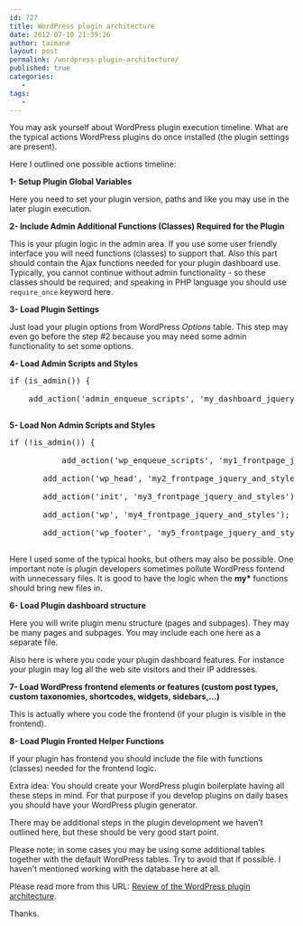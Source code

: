 ```yaml
---
id: 727
title: WordPress plugin architecture
date: 2012-07-10 21:39:26
author: taimane
layout: post
permalink: /wordpress-plugin-architecture/
published: true
categories:
   -
tags:
   -
---
```

You may ask yourself about WordPress plugin execution timeline. What are the typical actions WordPress plugins do once installed (the plugin settings are present).
Here I outlined one possible actions timeline:

<strong>1- Setup Plugin Global Variables </strong>
Here you need to set your plugin version, paths and like you may use in the later plugin execution.

<strong>2- Include Admin Additional Functions (Classes) Required for the Plugin</strong>
This is your plugin logic in the admin area. If you use some user friendly interface you will need functions (classes) to support that. Also this part should contain the Ajax functions needed for your plugin dashboard use. Typically, you cannot continue without admin functionality - so these classes should be required; and speaking in PHP language you should use <code>require_once</code> keyword here.

<strong>3- Load Plugin Settings</strong>
Just load your plugin options from WordPress <em>Options</em> table. This step may even go before the step #2 because you may need some admin functionality to set some options.

<strong>4- Load Admin Scripts and Styles</strong>
<pre>if (is_admin()) {
	add_action('admin_enqueue_scripts', 'my_dashboard_jquery_and_styles');
</pre>
<strong>5- Load Non Admin Scripts and Styles</strong>
<pre>if (!is_admin()) {
           add_action('wp_enqueue_scripts', 'my1_frontpage_jquery_and_styles');
	   add_action('wp_head', 'my2_frontpage_jquery_and_styles');
	   add_action('init', 'my3_frontpage_jquery_and_styles');
	   add_action('wp', 'my4_frontpage_jquery_and_styles');
	   add_action('wp_footer', 'my5_frontpage_jquery_and_styles');
</pre>
Here I used some of the typical hooks, but others may also be possible. One important note is plugin developers sometimes pollute WordPress fontend with unnecessary files. It is good to have the logic when the <strong>my*</strong> functions should bring new files in.

<strong>6- Load Plugin dashboard structure</strong>
Here you will write plugin menu structure (pages and subpages). They may be many pages and subpages. You may include each one here as a separate file.
Also here is where you code your plugin dashboard features. For instance your plugin may log all the web site visitors and their IP addresses.

<strong>7- Load WordPress frontend elements or features (custom post types, custom taxonomies, shortcodes, widgets, sidebars,...)</strong>
This is actually where you code the frontend (if your plugin is visible in the frontend).

<strong>8- Load Plugin Fronted Helper Functions</strong>
If your plugin has frontend you should include the file with functions (classes) needed for the frontend logic.

Extra idea: You should create your WordPress plugin boilerplate having all these steps in mind. For that purpose if you develop plugins on daily bases you should have your WordPress plugin generator.

There may be additional steps in the plugin development we haven't outlined here, but these should be very good start point.
Please note; in some cases you may be using some additional tables together with the default WordPress tables. Try to avoid that if possible. I haven't mentioned working with the database here at all.

Please read more from this URL: <a href="https://programming-review.com/review-of-the-wordpress-plugin-architecture/">Review of the WordPress plugin architecture</a>.

Thanks.  

